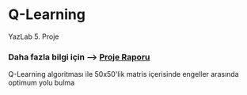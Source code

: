 # Q-Learning
YazLab 5. Proje

### Daha fazla bilgi için --> [Proje Raporu](https://github.com/mustafayigit34/Q-Learning/blob/main/Rapor.pdf)

Q-Learning algoritması ile 50x50'lik matris içerisinde engeller arasında optimum yolu bulma
